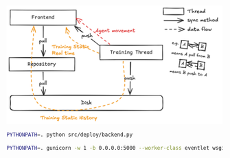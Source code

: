 ![](doc/dataFlow.png)

```bash
PYTHONPATH=. python src/deploy/backend.py
```

```bash
PYTHONPATH=. gunicorn -w 1 -b 0.0.0.0:5000 --worker-class eventlet wsgi:app
```